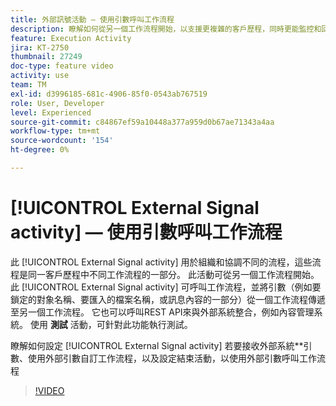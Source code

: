 ```yaml
---
title: 外部訊號活動 — 使用引數呼叫工作流程
description: 瞭解如何從另一個工作流程開始，以支援更複雜的客戶歷程，同時更能監控和回應問題。
feature: Execution Activity
jira: KT-2750
thumbnail: 27249
doc-type: feature video
activity: use
team: TM
exl-id: d3996185-681c-4906-85f0-0543ab767519
role: User, Developer
level: Experienced
source-git-commit: c84867ef59a10448a377a959d0b67ae71343a4aa
workflow-type: tm+mt
source-wordcount: '154'
ht-degree: 0%

---
```



# [!UICONTROL External Signal activity]  — 使用引數呼叫工作流程

此 [!UICONTROL External Signal activity] 用於組織和協調不同的流程，這些流程是同一客戶歷程中不同工作流程的一部分。 此活動可從另一個工作流程開始。 此 [!UICONTROL External Signal activity] 可呼叫工作流程，並將引數（例如要鎖定的對象名稱、要匯入的檔案名稱，或訊息內容的一部分）從一個工作流程傳遞至另一個工作流程。 它也可以呼叫REST API來與外部系統整合，例如內容管理系統。 使用 **測試** 活動，可針對此功能執行測試。

瞭解如何設定 [!UICONTROL External Signal activity] 若要接收外部系統**引數、使用外部引數自訂工作流程，以及設定結束活動，以使用外部引數呼叫工作流程

>[!VIDEO](https://video.tv.adobe.com/v/27249/?quality=12&learn=on)
